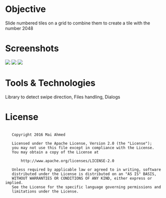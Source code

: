 # Objective
Slide numbered tiles on a grid to combine them to create a tile with the number 2048<br>

# Screenshots
<img src="http://s31.postimg.org/v9cti99ej/Screenshot_2015_09_16_18_45_42.png" />
<img src="http://s31.postimg.org/il1d0xdqz/Screenshot_2015_09_16_18_44_00.png" />
<img src="http://s31.postimg.org/t3iz74mvv/Screenshot_2015_09_16_18_44_32.png" /><br>

# Tools & Technologies
Library to detect swipe direction, Files handling, Dialogs

# License
<pre><code>
   Copyright 2016 Mai Ahmed

   Licensed under the Apache License, Version 2.0 (the "License");
   you may not use this file except in compliance with the License.
   You may obtain a copy of the License at

       http://www.apache.org/licenses/LICENSE-2.0

   Unless required by applicable law or agreed to in writing, software
   distributed under the License is distributed on an "AS IS" BASIS,
   WITHOUT WARRANTIES OR CONDITIONS OF ANY KIND, either express or implied.
   See the License for the specific language governing permissions and
   limitations under the License.
</code></pre>
